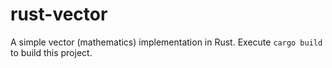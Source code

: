# rust-vector
A simple vector (mathematics) implementation in Rust.
Execute `cargo build` to build this project.
